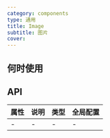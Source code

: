 ```yaml
---
category: components
type: 通用
title: Image
subtitle: 图片
cover:
---
```




## 何时使用

## API

| 属性 | 说明 | 类型  | 全局配置 |
| --- | --- | --- | --- |
| - | - | - | - |

